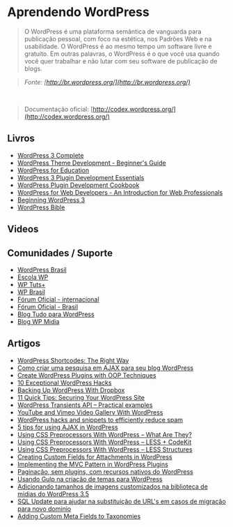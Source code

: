 # Aprendendo WordPress

> O WordPress é uma plataforma semântica de vanguarda para publicação pessoal, com foco na estética, nos Padrões Web e na usabilidade. O WordPress é ao mesmo tempo um software livre e gratuito. Em outras palavras, o WordPress é o que você usa quando você quer trabalhar e não lutar com seu software de publicação de blogs.

> *Fonte: [http://br.wordpress.org/](http://br.wordpress.org/)*

<br>

> Documentação oficial: [http://codex.wordpress.org/](http://codex.wordpress.org/)

## Livros
* [WordPress 3 Complete](http://www.packtpub.com/wordpress-3-complete/book)
* [WordPress Theme Development - Beginner's Guide](http://www.packtpub.com/wordpress-create-flexible-powerful-professional-theme-design-beginners-guide/book)
* [WordPress for Education](http://www.packtpub.com/wordpress-interactive-engaging-elearning-education-websites/book)
* [WordPress 3 Plugin Development Essentials](http://www.packtpub.com/wordpress-3-plugin-development-essentials/book)
* [WordPress Plugin Development Cookbook](http://www.packtpub.com/wordpress-plugin-development-cookbook/book)
* [WordPress for Web Developers - An Introduction for Web Professionals](http://www.apress.com/9781430258667)
* [Beginning WordPress 3](http://www.apress.com/9781430228950)
* [WordPress Bible](http://shop.oreilly.com/product/9780470937815.do)

## Videos

## Comunidades / Suporte

* [WordPress Brasil](https://groups.google.com/forum/#!forum/wordpress-brasil)
* [Escola WP](http://www.escolawp.com/)
* [WP Tuts+](http://wp.tutsplus.com/)
* [WP Brasil](http://wp-brasil.org/)
* [Fórum Oficial - internacional](http://wordpress.org/support/)
* [Fórum Oficial - Brasil](http://br.forums.wordpress.org/)
* [Blog Tudo para WordPress](http://www.tudoparawordpress.com.br/)
* [Blog WP Midia](http://wpmidia.com.br/)

## Artigos

* [WordPress Shortcodes: The Right Way](http://net.tutsplus.com/tutorials/wordpress/wordpress-shortcodes-the-right-way/)
* [Como criar uma pesquisa em AJAX para seu blog WordPress](http://www.escolawp.com/2011/01/como-criar-uma-pesquisa-em-ajax-para-seu-blog-wordpress/)
* [Create WordPress Plugins with OOP Techniques](http://net.tutsplus.com/tutorials/wordpress/create-wordpress-plugins-with-oop-techniques/)
* [10 Exceptional WordPress Hacks](http://wp.smashingmagazine.com/2009/04/15/10-exceptional-wordpress-hacks/)
* [Backing Up WordPress With Dropbox](http://wp.tutsplus.com/tutorials/backing-up-wordpress-with-dropbox/)
* [11 Quick Tips: Securing Your WordPress Site](http://wp.tutsplus.com/tutorials/11-quick-tips-securing-your-wordpress-site/)
* [WordPress Transients API – Practical examples](http://www.catswhocode.com/blog/wordpress-transients-api-practical-examples)
* [YouTube and Vimeo Video Gallery With WordPress](http://wp.tutsplus.com/tutorials/creative-coding/youtube-and-vimeo-video-gallery-with-wordpress/)
* [WordPress hacks and snippets to efficiently reduce spam](http://www.catswhocode.com/blog/wordpress-hacks-and-snippets-to-efficiently-reduce-spam)
* [5 tips for using AJAX in WordPress](http://www.garyc40.com/2010/03/5-tips-for-using-ajax-in-wordpress/)
* [Using CSS Preprocessors With WordPress – What Are They?](http://wp.tutsplus.com/tutorials/theme-development/using-preprocessors-with-wordpress-what-are-they/)
* [Using CSS Preprocessors With WordPress – LESS + CodeKit](http://wp.tutsplus.com/tutorials/theme-development/using-css-preprocessors-with-wordpress-less-codekit/)
* [Using CSS Preprocessors With WordPress – LESS Structures](http://wp.tutsplus.com/tutorials/theme-development/using-css-preprocessors-with-wordpress-less-structures/)
* [Creating Custom Fields for Attachments in WordPress](http://net.tutsplus.com/tutorials/wordpress/creating-custom-fields-for-attachments-in-wordpress/)
* [Implementing the MVC Pattern in WordPress Plugins](http://iandunn.name/content/presentations/wp-oop-mvc/mvc.php)
* [Paginação, sem plugins, com recursos nativos do WordPress](http://www.contagia.com.br/blog/wordpress-blog/como-utilizar-paginacao-nativa-wordpress/)
* [Usando Gulp na criação de temas para WordPress](http://claudiosmweb.com/wordpress/usando-gulp-com-wordpress/)
* [Adicionando tamanhos de imagens customizados na biblioteca de midias do WordPress 3.5](http://wpmidia.com.br/laboratorio/adicionando-tamanhos-de-imagens-customizados-na-biblioteca-de-midias-wordpress-3-5/)
* [SQL Update para ajudar na substituição de URL's em casos de migração para novo dominio](http://humbertobz.net/sql-de-update-para-migrar-wordpress/)
* [Adding Custom Meta Fields to Taxonomies](http://pippinsplugins.com/adding-custom-meta-fields-to-taxonomies/)